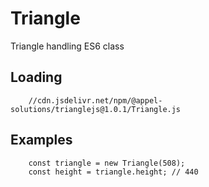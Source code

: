 # Triangle

Triangle handling ES6 class

## Loading

```
    //cdn.jsdelivr.net/npm/@appel-solutions/trianglejs@1.0.1/Triangle.js
```

## Examples

```es6
    const triangle = new Triangle(508);
    const height = triangle.height; // 440
```
